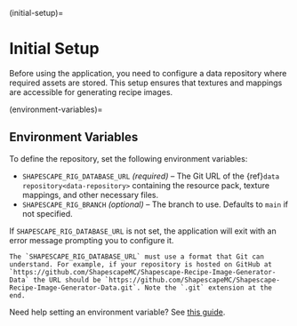 (initial-setup)=
# Initial Setup

Before using the application, you need to configure a data repository where required assets are stored. This setup ensures that textures and mappings are accessible for generating recipe images.

(environment-variables)=
## Environment Variables
To define the repository, set the following environment variables:

- `SHAPESCAPE_RIG_DATABASE_URL` *(required)* – The Git URL of the {ref}`data repository<data-repository>` containing the resource pack, texture mappings, and other necessary files.
- `SHAPESCAPE_RIG_BRANCH` *(optional)* – The branch to use. Defaults to `main` if not specified.

If `SHAPESCAPE_RIG_DATABASE_URL` is not set, the application will exit with an error message prompting you to configure it.

```{warning}
The `SHAPESCAPE_RIG_DATABASE_URL` must use a format that Git can understand. For example, if your repository is hosted on GitHub at `https://github.com/ShapescapeMC/Shapescape-Recipe-Image-Generator-Data` the URL should be `https://github.com/ShapescapeMC/Shapescape-Recipe-Image-Generator-Data.git`. Note the `.git` extension at the end.
```


Need help setting an environment variable? See [this guide](https://www.howtogeek.com/787217/how-to-edit-environment-variables-on-windows-10-or-11/).
